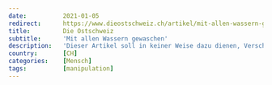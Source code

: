 ```yaml
---
date:          2021-01-05
redirect:      https://www.dieostschweiz.ch/artikel/mit-allen-wassern-gewaschen-YrnpQDL
title:         Die Ostschweiz
subtitle:      'Mit allen Wassern gewaschen'
description:   'Dieser Artikel soll in keiner Weise dazu dienen, Verschwörungstheorien zu schüren. Viel mehr geht es darum aufzuzeigen, was aktuell passiert und wieso sogar gebildete Menschen wie Wissenschaftler und Ärzte gegen ihren eigenen Eid verstossen und sich keiner Schuld bewusst sind.'
country:       [CH]
categories:    [Mensch]
tags:          [manipulation]
---
```


